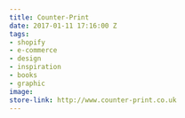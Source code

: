 ```yaml
---
title: Counter-Print
date: 2017-01-11 17:16:00 Z
tags:
- shopify
- e-commerce
- design
- inspiration
- books
- graphic
image: 
store-link: http://www.counter-print.co.uk
---
```


